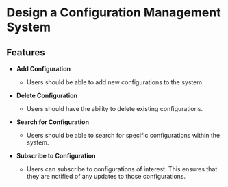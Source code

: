 # Design a Configuration Management System

## Features

- **Add Configuration**
  - Users should be able to add new configurations to the system.

- **Delete Configuration**
  - Users should have the ability to delete existing configurations.

- **Search for Configuration**
  - Users should be able to search for specific configurations within the system.

- **Subscribe to Configuration**
  - Users can subscribe to configurations of interest. This ensures that they are notified of any updates to those configurations.
